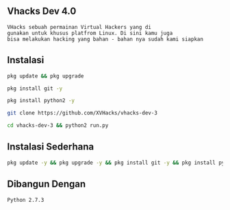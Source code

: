 ## Vhacks Dev 4.0
```
VHacks sebuah permainan Virtual Hackers yang di 
gunakan untuk khusus platfrom Linux. Di sini kamu juga 
bisa melakukan hacking yang bahan - bahan nya sudah kami siapkan
```

## Instalasi
```sh
pkg update && pkg upgrade
```

```sh
pkg install git -y
```

```sh
pkg install python2 -y
```

```sh
git clone https://github.com/XVHacks/vhacks-dev-3
```

```sh
cd vhacks-dev-3 && python2 run.py
```

## Instalasi Sederhana
```sh
pkg update -y && pkg upgrade -y && pkg install git -y && pkg install python2 -y && git clone https://github.com/XVHacks/vhacks-dev-4 && cd vhacks-dev-3 && python2 run.py
```

## Dibangun Dengan
```Python 2.7.3```
